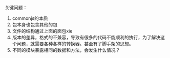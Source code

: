关键问题：

1. commonjs的本质
2. 包本身也包含其他的包
3. 文件的结构通过上面的面包xie
4. 版本的差异，格式的不兼容，导致有很多的代码不能顺利的执行，为了解决这个问题，就需要各种各样的转换器。甚至有了脚手架的思想。
5. 不同的模块暴露相同的数据和方法，会发生什么情况？

